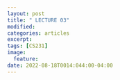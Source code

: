 ```yaml
---
layout: post
title: " LECTURE 03"
modified:
categories: articles
excerpt:
tags: [CS231]
image:
  feature:
date: 2022-08-18T0014:044:00-04:00
---
```


